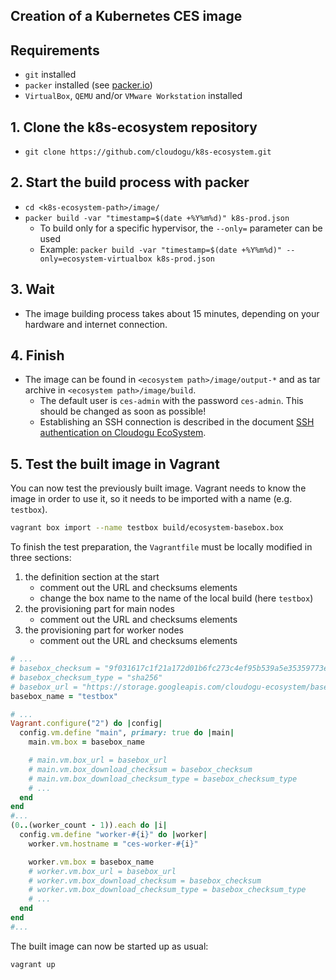 ## Creation of a Kubernetes CES image

## Requirements

- `git` installed
- `packer` installed (see [packer.io](https://www.packer.io/))
- `VirtualBox`, `QEMU` and/or `VMware Workstation` installed

## 1. Clone the k8s-ecosystem repository

- `git clone https://github.com/cloudogu/k8s-ecosystem.git`

## 2. Start the build process with packer

- `cd <k8s-ecosystem-path>/image/`
- `packer build -var "timestamp=$(date +%Y%m%d)" k8s-prod.json`
   - To build only for a specific hypervisor, the `--only=` parameter can be used
   - Example: `packer build -var "timestamp=$(date +%Y%m%d)" --only=ecosystem-virtualbox k8s-prod.json`

## 3. Wait

- The image building process takes about 15 minutes, depending on your hardware and internet connection.

## 4. Finish

- The image can be found in `<ecosystem path>/image/output-*` and as tar archive in `<ecosystem path>/image/build`.
   - The default user is `ces-admin` with the password `ces-admin`. This should be changed as soon as possible!
   - Establishing an SSH connection is described in the
     document [SSH authentication on Cloudogu EcoSystem](../operations/ssh_authentication_en.md).

## 5. Test the built image in Vagrant

You can now test the previously built image. Vagrant needs to know the image in order to use it, so it needs to be imported with a name (e.g. `testbox`).

```bash
vagrant box import --name testbox build/ecosystem-basebox.box
```

To finish the test preparation, the `Vagrantfile` must be locally modified in three sections:

1. the definition section at the start
   - comment out the URL and checksums elements
   - change the box name to the name of the local build (here `testbox`)
2. the provisioning part for main nodes
   - comment out the URL and checksums elements
3. the provisioning part for worker nodes
   - comment out the URL and checksums elements

```ruby
# ...
# basebox_checksum = "9f031617c1f21a172d01b6fc273c4ef95b539a5e35359773eaebdcabdff2d00f"
# basebox_checksum_type = "sha256"
# basebox_url = "https://storage.googleapis.com/cloudogu-ecosystem/basebox-mn/" + basebox_version + "/basebox-mn-" + basebox_version + ".box"
basebox_name = "testbox"

# ...
Vagrant.configure("2") do |config|
  config.vm.define "main", primary: true do |main|
    main.vm.box = basebox_name

    # main.vm.box_url = basebox_url
    # main.vm.box_download_checksum = basebox_checksum
    # main.vm.box_download_checksum_type = basebox_checksum_type
    # ...
  end
end
#...
(0..(worker_count - 1)).each do |i|
  config.vm.define "worker-#{i}" do |worker|
    worker.vm.hostname = "ces-worker-#{i}"

    worker.vm.box = basebox_name
    # worker.vm.box_url = basebox_url
    # worker.vm.box_download_checksum = basebox_checksum
    # worker.vm.box_download_checksum_type = basebox_checksum_type
    # ...
  end
end
#...
```

The built image can now be started up as usual:

```bash
vagrant up
```
